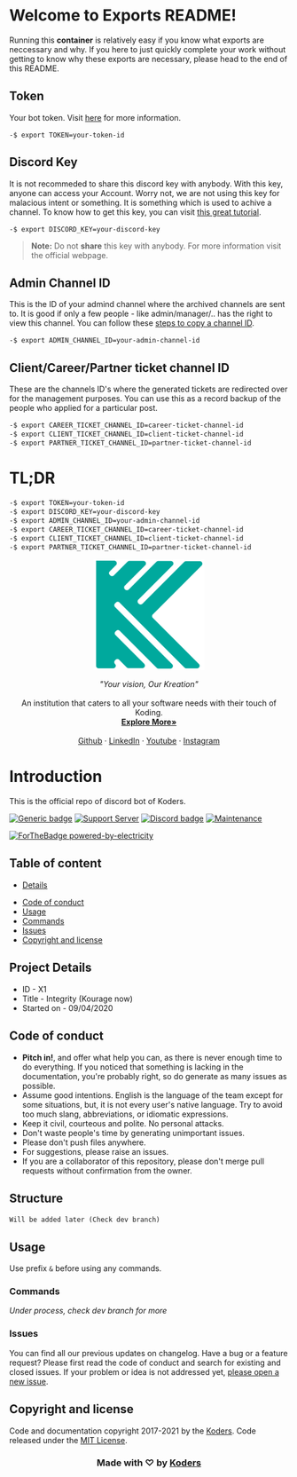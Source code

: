# Welcome to Exports README!

Running this **container** is relatively easy if you know what exports are neccessary and why. If you here to just quickly complete your work without getting to know why these exports are necessary, please head to the end of this README.


## Token

Your bot token. Visit [here](https://www.writebots.com/discord-bot-token/) for more information.

    -$ export TOKEN=your-token-id

## Discord Key

It is not recommeded to share this discord key with anybody. With this key, anyone can access your Account. Worry not, we are not using this key for malacious intent or something. It is something which is used to achive a channel. To know how to get this key, you can visit [this great tutorial](https://github.com/jonas747/discordlfm/issues/2).

    -$ export DISCORD_KEY=your-discord-key
> **Note:** Do not **share** this key with anybody. For more information visit the official webpage.

## Admin Channel ID

This is the ID of your admind channel where the archived channels are sent to. It is good if only a few people - like admin/manager/.. has the right to view this channel. You can follow these [steps to copy a channel ID](https://support.discord.com/hc/en-us/articles/206346498-Where-can-I-find-my-User-Server-Message-ID-).

    -$ export ADMIN_CHANNEL_ID=your-admin-channel-id

## Client/Career/Partner ticket channel ID

These are the channels ID's where the generated tickets are redirected over for the management purposes. You can use this as a record backup of the people who applied for a particular post.

    -$ export CAREER_TICKET_CHANNEL_ID=career-ticket-channel-id
    -$ export CLIENT_TICKET_CHANNEL_ID=client-ticket-channel-id
    -$ export PARTNER_TICKET_CHANNEL_ID=partner-ticket-channel-id

# TL;DR


    -$ export TOKEN=your-token-id
    -$ export DISCORD_KEY=your-discord-key
    -$ export ADMIN_CHANNEL_ID=your-admin-channel-id
    -$ export CAREER_TICKET_CHANNEL_ID=career-ticket-channel-id
    -$ export CLIENT_TICKET_CHANNEL_ID=client-ticket-channel-id
    -$ export PARTNER_TICKET_CHANNEL_ID=partner-ticket-channel-id
<p align="center">
  <a href="https://koders.in/">
    <img src="./logo.png" alt="Logo" width="200" height="200">
  </a>
</p>
<p align="center">
  <i> "Your vision, Our Kreation" </i>
  <br> 
  <br> 
  An institution that caters to all your software needs with their touch of Koding.
  <br>
  <a href="https://www.koders.in"><strong>Explore More»</strong></a>
  <br>
  <br>
  <a href="https://www.github.com/koders-in">Github</a>
  ·
  <a href="https://www.linkedin.com/company/54359381/">LinkedIn</a>
  ·
  <a href="https://www.youtube.com/channel/UCZ5abFiwqKyJLIQ1Jqb6bNg">Youtube</a>
  ·
  <a href="https://www.instagram.com/koders_in/">Instagram</a>
</p>

# Introduction

This is the official repo of discord bot of Koders.

[![Generic badge](https://img.shields.io/static/v1?label=Language&message=python&color=yellow)](https://shields.io/)
 [![Support Server](https://img.shields.io/discord/591914197219016707.svg?color=7289da&label=Koders&logo=discord&style=flat-square)](https://discord.gg/hGS24JC)
[![Discord badge](https://img.shields.io/static/v1?label=Depends&message=discord-py&color=blue)](https://shields.io/)
 [![Maintenance](https://img.shields.io/badge/Maintained%3F-yes-green.svg)](https://GitHub.com/Naereen/StrapDown.js/graphs/commit-activity)

 [![ForTheBadge powered-by-electricity](http://ForTheBadge.com/images/badges/powered-by-electricity.svg)](http://ForTheBadge.com)


## Table of content

- [Details](#project-details)
<!-- - [Changelog](#changelog) will be added later on-->
- [Code of conduct](#code-of-conduct)
- [Usage](#usage)
- [Commands](#commands)
- [Issues](#issues)
- [Copyright and license](#copyright-and-license)

## Project Details

- ID - X1
- Title - Integrity (Kourage now) 
- Started on - 09/04/2020

## Code of conduct

- **Pitch in!**, and offer what help you can, as there is never enough time to do everything. If you noticed that something is lacking in the documentation, you're probably right, so do generate as many issues as possible.
- Assume good intentions. English is the language of the team except for some situations, but, it is not every user's native language. Try to avoid too much slang, abbreviations, or idiomatic expressions.
- Keep it civil, courteous and polite. No personal attacks. 
- Don't waste people's time by generating unimportant issues.
- Please don't push files anywhere.
- For suggestions, please raise an issues.
- If you are a collaborator of this repository, please don't merge pull requests without confirmation from the owner.

## Structure

```
Will be added later (Check dev branch)
```

## Usage

Use prefix `&` before using any commands.

### Commands
<i> Under process, check dev branch for more </i>

### Issues

You can find all our previous updates on changelog.
Have a bug or a feature request? Please first read the code of conduct and search for existing and closed issues. If your problem or idea is not addressed yet, [please open a new issue](https://github.com/koders-in/kourage/issues).

## Copyright and license

Code and documentation copyright 2017-2021 by the [Koders](https://www.koders.in). Code released under the [MIT License](https://en.wikipedia.org/wiki/MIT_License).
<h3 align="center"> Made with ♡ by <a href="http://koders.in"> Koders </a></h3>


